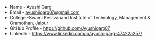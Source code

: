 - Name - Ayushi Garg
- Email - ayushiigarg07@gmail.com
- College -Swami Keshvanand Institute of Technology,
Management & Gramothan, Jaipur
- GitHub Profile - https://github.com/Ayushigarg07
- LinkedIn - https://www.linkedin.com/in/ayushi-garg-47422a257/
